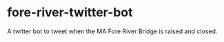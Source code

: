 # fore-river-twitter-bot
A twitter bot to tweet when the MA Fore River Bridge is raised and closed.

